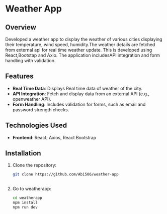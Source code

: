 # Weather App

## Overview
Developed a weather app to display the weather of various cities displaying their temperature, wind speed, humidity.The weather details are fetched from external api for real time weather update. This is developed using React,Bootstap and Axio. The application includesAPI integration and form handling with validation.

## Features
- **Real Time Data**: Displays Real time data of weather of the city.
- **API Integration**: Fetch and display data from an external API (e.g., openweather API).
- **Form Handling**: Includes validation for forms, such as email and password strength checks.

## Technologies Used
- **Frontend**: React, Axios, React Bootstrap

## Installation
1. Clone the repository:
   ```bash
   git clone https://github.com/Abi506/weather-app
  
2. Go to weatherapp:
   ```bash
   cd weatherapp
   npm install
   npm run dev


